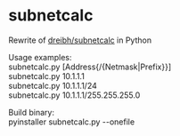 # subnetcalc

Rewrite of [dreibh/subnetcalc](https://github.com/dreibh/subnetcalc) in Python

Usage examples:  
subnetcalc.py [Address{/{Netmask|Prefix}}]  
subnetcalc.py 10.1.1.1  
subnetcalc.py 10.1.1.1/24  
subnetcalc.py 10.1.1.1/255.255.255.0  

Build binary:  
pyinstaller subnetcalc.py --onefile
